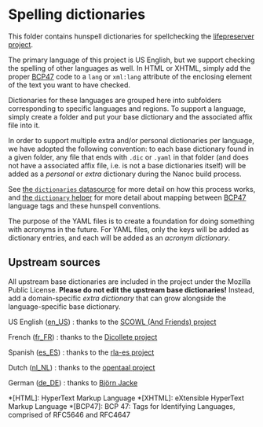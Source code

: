 # Spelling dictionaries

This folder contains hunspell dictionaries for spellchecking the [lifepreserver
project](https://github.com/pentandra/lifepreserver).

The primary language of this project is US English, but we support checking the
spelling of other languages as well. In HTML or XHTML, simply add the proper
[BCP47](https://tools.ietf.org/html/bcp47) code to a `lang` or `xml:lang`
attribute of the enclosing element of the text you want to have checked.

Dictionaries for these languages are grouped here into subfolders corresponding
to specific languages and regions. To support a language, simply create a
folder and put your base dictionary and the associated affix file into it.

In order to support multiple extra and/or personal dictionaries per language,
we have adopted the following convention: to each base dictionary found in a
given folder, any file that ends with `.dic` or `.yaml` in that folder (and
does not have a associated affix file, i.e. is not a base dictionaries itself)
will be added as a _personal_ or _extra_ dictionary during the Nanoc build
process.

See [the `dictionaries` datasource](../../lib/data_sources/dictionaries.rb) for
more detail on how this process works, and [the `dictionary`
helper](../../lib/filters/spell_checker/dictionary.rb) for more detail about
mapping between [BCP47](https://tools.ietf.org/html/bcp47) language tags and
these hunspell conventions.

The purpose of the YAML files is to create a foundation for doing something
with acronyms in the future. For YAML files, only the keys will be added as
dictionary entries, and each will be added as an _acronym dictionary_.

## Upstream sources

All upstream base dictionaries are included in the project under the Mozilla
Public License. **Please do not edit the upstream base dictionaries!** Instead,
add a domain-specific _extra dictionary_ that can grow alongside the
language-specific base dictionary.

US English ([en_US](en_US/))
: thanks to the [SCOWL (And Friends) project](http://wordlist.aspell.net/)

French ([fr_FR](fr_FR/))
: thanks to the [Dicollete project](http://www.dicollecte.org/home.php?prj=fr)

Spanish ([es_ES](es_ES/))
: thanks to the [rla-es project](https://github.com/sbosio/rla-es)

Dutch ([nl_NL](nl_NL/))
: thanks to the [opentaal project](http://www.opentaal.org/)

German ([de_DE](de_DE/))
: thanks to [Björn Jacke](https://www.j3e.de/ispell/igerman98/)

*[HTML]: HyperText Markup Language
*[XHTML]: eXtensible HyperText Markup Language
*[BCP47]: BCP 47: Tags for Identifying Languages, comprised of RFC5646 and RFC4647
